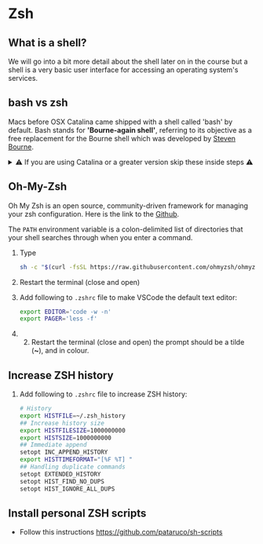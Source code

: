 # Zsh

## What is a shell?

We will go into a bit more detail about the shell later on in the course but a shell is a very basic user interface for accessing an operating system's services.

## bash vs zsh

Macs before OSX Catalina came shipped with a shell called 'bash' by default. Bash stands for **'Bourne-again shell'**, referring to its objective as a free replacement for the Bourne shell which was developed by [Steven Bourne](https://en.wikipedia.org/wiki/Stephen_R._Bourne).

<details>
  <summary>
    ⚠️ If you are using Catalina or a greater version skip these inside steps ⚠️
  </summary>

We are going to use another shell called zsh because it has some extra features to make our web-development easier.

The American English pronunciation of Z is "zee", so Z shell rhymes with C shell, which sounds like seashell. zsh was also the login of the original developer Paul Falstad's Yale professor Zhong Shao.

### Install

1.  Type `brew install zsh` Type `0` if the prompt ask you about .zshrc
2.  Type `zsh` . You should have a different prompt
3.  Type `exit` to return to bash
4.  Type `which zsh` to determine where your new shell has installed
5.  Type `code /etc/shells` and add `/YOUR/PATH/TO/zsh`. (Lists trusted shells. The chsh command allows users to change their login shell only to shells listed in this file)
6.  In a new tab, type `chsh -s /YOUR/PATH/TO/zsh`, then close and reopen your terminal application to This will enable zsh by default.
7.  Type `echo $SHELL`. this should return `/YOUR/PATH/TO/zsh`
</details>

## Oh-My-Zsh

Oh My Zsh is an open source, community-driven framework for managing your zsh configuration. Here is the link to the [Github](https://github.com/robbyrussell/oh-my-zsh).

The `PATH` environment variable is a colon-delimited list of directories that your shell searches through when you enter a command.

1. Type

   ```sh
   sh -c "$(curl -fsSL https://raw.githubusercontent.com/ohmyzsh/ohmyzsh/master/tools/install.sh)"
   ```

2. Restart the terminal (close and open)

3. Add following to `.zshrc` file to make VSCode the default text editor:

   ```sh
   export EDITOR='code -w -n'
   export PAGER='less -f'
   ```

4. 2. Restart the terminal (close and open) the prompt should be a tilde (**~**), and in colour.

## Increase ZSH history

1. Add following to `.zshrc` file to increase ZSH history:

   ```sh
   # History
   export HISTFILE=~/.zsh_history
   ## Increase history size
   export HISTFILESIZE=1000000000
   export HISTSIZE=1000000000
   ## Immediate append
   setopt INC_APPEND_HISTORY
   export HISTTIMEFORMAT="[%F %T] "
   ## Handling duplicate commands
   setopt EXTENDED_HISTORY
   setopt HIST_FIND_NO_DUPS
   setopt HIST_IGNORE_ALL_DUPS
   ```

## Install personal ZSH scripts

- Follow this instructions https://github.com/pataruco/sh-scripts

